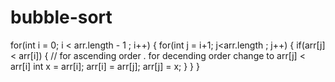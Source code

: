 # bubble-sort


  for(int i = 0; i < arr.length - 1 ; i++) {
			for(int j = i+1; j<arr.length  ; j++) {
				if(arr[j] < arr[i]) { // for ascending order . for decending order change to arr[j] < arr[i]
					int x = arr[i];
					arr[i] = arr[j];
					arr[j] = x;
				}
			}
		}
